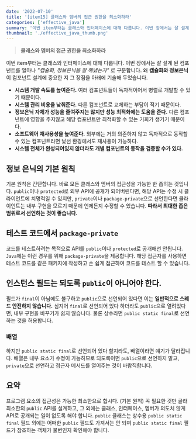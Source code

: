 ```yaml
---
date: '2022-07-10'
title: '[item15] 클래스와 멤버의 접근 권한을 최소화하라'
categories: ['effective_java']
summary: '이번 item부터는 클래스와 인터페이스에 대해 다룹니다. 이번 장에서는 잘 설계 된 컴포넌트를 얼마나 "캡슐화, 정보은닉을 잘 해냈는가" 로 구분합니다.'
thumbnail: './effective_java_thumb.png'
---
```


> **클래스와 멤버의 접근 권한을 최소화하라**

이번 item부터는 클래스와 인터페이스에 대해 다룹니다. 이번 장에서는 잘 설계 된 컴포넌트를 얼마나 *"캡슐화, 정보은닉을 잘 해냈는가"* 로 구분합니다. 왜 **캡슐화와 정보은닉**이 컴포넌트 설계에 중요한 지 그 장점을 아래에 기술해 두었습니다.

- **시스템 개발 속도를 높여준다.** 여러 컴포넌트들이 독자적이어서 병렬로 개발할 수 있기 때문이다.
- **시스템 관리 비용을 낮춰준다.** 다른 컴포넌트로 교체하는 부담이 적기 때문이다.
- **정보은닉 자체가 성능을 줄여주지는 않지만 성능 최적화에는 도움을 준다.** 다른 컴포넌트에 영향을 주지않고 해당 컴포넌트만 최적화할 수 있는 기회가 생기기 때문이다.
- **소프트웨어 재사용성을 높여준다.** 외부에는 거의 의존하지 않고 독자적으로 동작할 수 있는 컴포넌트라면 낯선 환경에서도 재사용이 가능하다.
- **시스템 전체가 완성되어있지 않더라도 개별 컴포넌트의 동작을 검증할 수가 있다.**

## 정보 은닉의 기본 원칙
기본 원칙은 간단합니다. 바로 모든 클래스와 멤버의 접근성을 가능한 한 좁히는 것입니다. `public`이나 `protected`로 외부 API에 공개가 되어버린다면, 해당 API는 수정 시 클라이언트에 치명적일 수 있지만, `private`이나 `package-private`으로 선언한다면 클라이언트는 내부 구현을 모르기 때문에 언제든지 수정할 수 있습니다. **따라서 최대한 좁은 범위로서 선언하는 것이 좋습니다.**

## 테스트 코드에서 `package-private`
코드를 테스트하려는 목적으로 API를 `public`이나 `protected`로 공개해선 안됩니다. `Java`에는 이런 경우를 위해 `package-private`을 제공합니다. 해당 접근자를 사용하면 테스트 코드를 같은 패키지에 작성하고 손 쉽게 접근하여 코드를 테스트 할 수 있습니다.

## 인스턴스 필드는 되도록 `public`이 아니어야 한다.
필드가 `final`이 아님에도 불구하고 `public`으로 선언되어 있다면 이는 **일반적으로 스레드 안전하지 않습니다.** 심지어 `final`로 선언되어 있다 하더라도 `public`으로 열려있다면, 내부 구현을 바꾸기가 쉽지 않습니다. 물론 상수라면 `public static final`로 선언하는 것을 허용합니다.

### 배열
하지만 `public static final`로 선언되어 있다 할지라도, 배열이라면 얘기가 달라집니다. 배열은 내부 요소가 수정이 가능하므로 되도록이면 `public`으로 선언하지 말고, `private`으로 선언하고 접근자 메서드를 열어주는 것이 바람직합니다.

## 요약
프로그램 요소의 접근성은 가능한 최소한으로 합시다. (기본 원칙) 꼭 필요한 것만 골라 최소한의 `public` API를 설계하고, 그 외에는 클래스, 인터페이스, 멤버가 의도치 않게 API로 공개되는 일이 없도록 해야 합니다. `public` 클래스는 상수용 `public static final` 필드 외에는 어떠한 `public` 필드도 가져서는 안 되며 `public static final` 필드가 참조하는 객체가 불변인지 확인해야 합니다.